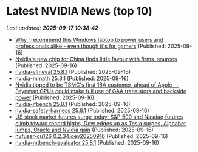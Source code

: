 # Latest NVIDIA News (top 10)
_Last updated: **2025-09-17 10:38:42**_

- [Why I recommend this Windows laptop to power users and professionals alike - even though it's for gamers](https://www.zdnet.com/article/why-i-recommend-this-windows-laptop-to-power-users-and-professionals-alike-even-though-its-for-gamers/) (Published: 2025-09-16)
- [Nvidia's new chip for China finds little favour with firms, sources](https://finance.yahoo.com/video/nvidias-chip-china-finds-little-102747543.html) (Published: 2025-09-16)
- [nvidia-vlmeval 25.8.1](https://pypi.org/project/nvidia-vlmeval/25.8.1/) (Published: 2025-09-16)
- [nvidia-mmath 25.8.1](https://pypi.org/project/nvidia-mmath/25.8.1/) (Published: 2025-09-16)
- [Nvidia tipped to be TSMC's first 16A customer, ahead of Apple — Feynman GPUs could make full use of GAA transistors and backside power](https://www.tomshardware.com/tech-industry/semiconductors/nvidia-dethrones-apple-to-debut-tsmc-a16) (Published: 2025-09-16)
- [nvidia-ifbench 25.8.1](https://pypi.org/project/nvidia-ifbench/25.8.1/) (Published: 2025-09-16)
- [nvidia-safety-harness 25.8.1](https://pypi.org/project/nvidia-safety-harness/25.8.1/) (Published: 2025-09-16)
- [US stock market futures surge today: S&P 500 and Nasdaq futures climb toward record highs, Dow edges up as Tesla surges, Alphabet jumps, Oracle and Nvidia gain](https://economictimes.indiatimes.com/news/international/us/us-stock-market-futures-surge-today-sp-500-and-nasdaq-futures-climb-toward-record-highs-dow-edges-up-as-tesla-surges-alphabet-jumps-oracle-and-nvidia-gain/articleshow/123919811.cms) (Published: 2025-09-16)
- [nvfuser-cu126 0.2.34.dev20250916](https://pypi.org/project/nvfuser-cu126/0.2.34.dev20250916/) (Published: 2025-09-16)
- [nvidia-mtbench-evaluator 25.8.1](https://pypi.org/project/nvidia-mtbench-evaluator/25.8.1/) (Published: 2025-09-16)
